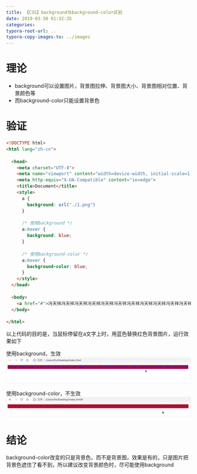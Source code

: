 ```yaml
---
title: 【CSS】background与background-color区别
date: 2019-03-30 01:32:35
categories:
typora-root-url: ..
typora-copy-images-to: ../images
---
```


# 理论
- background可以设置图片，背景图拉伸、背景图大小、背景图相对位置、背景颜色等
- 而background-color只能设置背景色

# 验证

```html
<!DOCTYPE html>
<html lang="zh-cn">

  <head>
    <meta charset="UTF-8">
    <meta name="viewport" content="width=device-width, initial-scale=1.0">
    <meta http-equiv="X-UA-Compatible" content="ie=edge">
    <title>Document</title>
    <style>
      a {
        background: url("./1.png")
      }

      /* 使用background */
      a:hover {
        background: blue;
      }

      /* 使用background-color */
      a:hover {
        background-color: blue;
      }
    </style>
  </head>

  <body>
    <a href="#">冯天祥冯天祥冯天祥冯天祥冯天祥冯天祥冯天祥冯天祥冯天祥冯天祥冯天祥冯天祥冯天祥冯天祥冯天祥冯天祥冯天祥冯天祥冯天祥冯天祥冯天祥</a>
  </body>

</html>
```

以上代码的目的是，当鼠标停留在a文字上时，用蓝色替换红色背景图片，运行效果如下

使用background，生效
![在这里插入图片描述](../images/20190330012644708.gif)

使用background-color，不生效
![在这里插入图片描述](../images/20190330013057672.gif)

# 结论
background-color改变的只是背景色，而不是背景图，效果是有的，只是图片把背景色遮住了看不到，所以建议改变背景颜色时，尽可能使用background


